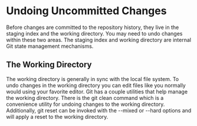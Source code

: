 # Undoing Uncommitted Changes
Before changes are committed to the repository history, they live in the staging index and the working directory. You may need to undo changes within these two areas. The staging index and working directory are internal Git state management mechanisms.

## The Working Directory

The working directory is generally in sync with the local file system. To undo changes in the working directory you can edit files like you normally would using your favorite editor. Git has a couple utilities that help manage the working directory. There is the git clean command which is a convenience utility for undoing changes to the working directory. Additionally, git reset can be invoked with the --mixed or --hard options and will apply a reset to the working directory.


